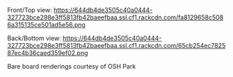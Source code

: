 Front/Top view:  https://644db4de3505c40a0444-327723bce298e3ff5813fb42baeefbaa.ssl.cf1.rackcdn.com/fa8129658c5086a315135ce501ad5e56.png


Back/Bottom view: https://644db4de3505c40a0444-327723bce298e3ff5813fb42baeefbaa.ssl.cf1.rackcdn.com/65cb254ec782587ec4b36caed359ef02.png

Bare board renderings courtesy of OSH Park
